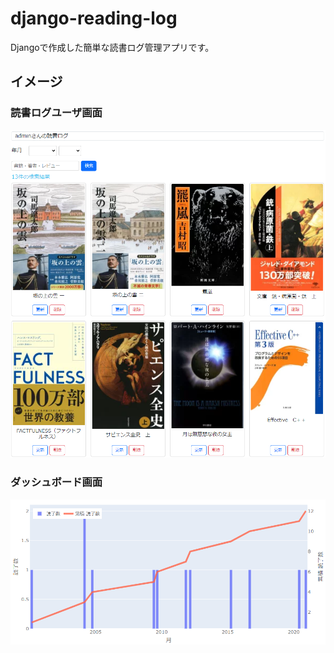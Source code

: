 # django-reading-log
Djangoで作成した簡単な読書ログ管理アプリです。


## イメージ

### 読書ログユーザ画面

![読書ログ画面](https://github.com/siteswap744/django-reading-log/blob/master/reading_log/static/reading_log/images/top_page.png)

### ダッシュボード画面

![ダッシュボード](https://github.com/siteswap744/django-reading-log/blob/master/reading_log/static/reading_log/images/dashboard.png)
